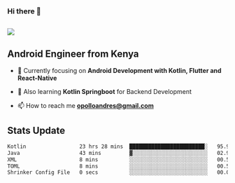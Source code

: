 ### Hi there 👋
<h2 align="left"><img src="https://readme-typing-svg.herokuapp.com?color='blue'&lines=I'm+Andrew+Opollo😊;Welcome+to+my+Github😜"> </h2>

## Android Engineer from Kenya


- 🌱 Currently focusing on **Android Development with Kotlin, Flutter and React-Native**

- 🔭 Also learning **Kotlin Springboot** for Backend Development

- 📫 How to reach me **opolloandres@gmail.com**


## Stats Update
<!--START_SECTION:waka-->

```txt
Kotlin                 23 hrs 28 mins  ████████████████████████░   95.91 %
Java                   43 mins         ▓░░░░░░░░░░░░░░░░░░░░░░░░   02.94 %
XML                    8 mins          ░░░░░░░░░░░░░░░░░░░░░░░░░   00.59 %
TOML                   8 mins          ░░░░░░░░░░░░░░░░░░░░░░░░░   00.56 %
Shrinker Config File   0 secs          ░░░░░░░░░░░░░░░░░░░░░░░░░   00.01 %
```

<!--END_SECTION:waka-->


